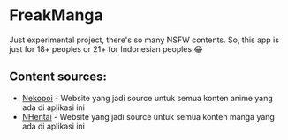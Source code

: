 # FreakManga
Just experimental project, there's so many NSFW contents. So, this app is just for 18+ peoples or 21+ for Indonesian peoples 😂

## Content sources:

* [Nekopoi](https://nekopoi.care/) - Website yang jadi source untuk semua konten anime yang ada di aplikasi ini
* [NHentai](https://nhentai.net) - Website yang jadi source untuk semua konten manga yang ada di aplikasi ini
